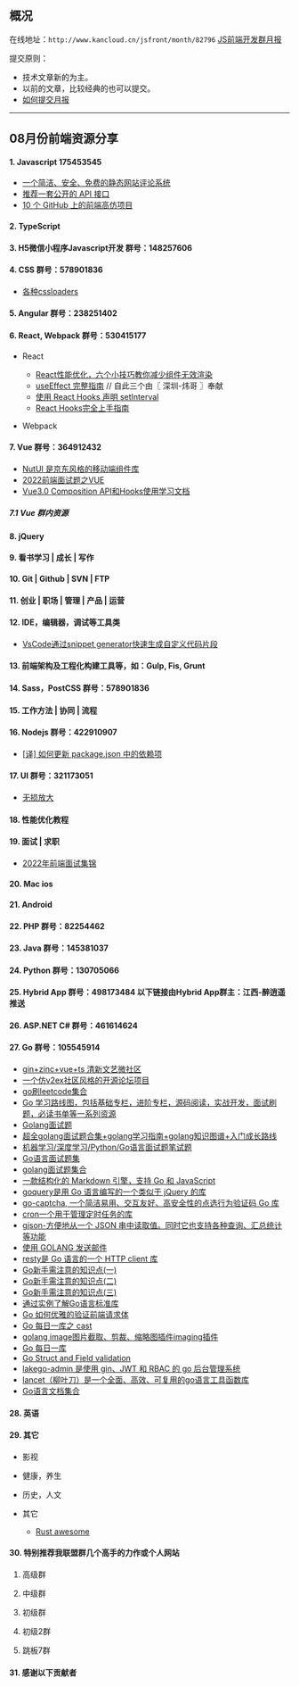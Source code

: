 ## 概况

在线地址：`http://www.kancloud.cn/jsfront/month/82796` [JS前端开发群月报](http://www.kancloud.cn/jsfront/month/82796)


提交原则：

- 技术文章新的为主。
- 以前的文章，比较经典的也可以提交。
- [如何提交月报](http://www.kancloud.cn/jsfront/month/227309)

---


## 08月份前端资源分享
#### 1. Javascript 175453545
- [一个简洁、安全、免费的静态网站评论系统](https://twikoo.js.org/)
- [推荐一套公开的 API 接口](https://zhuanlan.zhihu.com/p/548775285)
- [10 个 GitHub 上的前端高仿项目](https://zhuanlan.zhihu.com/p/556394024)


#### 2. TypeScript


#### 3. H5微信小程序Javascript开发 群号：148257606


#### 4. CSS  群号：578901836
- [各种cssloaders](https://cssloaders.github.io/)

#### 5. Angular 群号：238251402

#### 6. React, Webpack 群号：530415177
- React

    - [React性能优化，六个小技巧教你减少组件无效渲染](https://www.cnblogs.com/echolun/p/16585566.html)
    - [useEffect 完整指南](https://overreacted.io/zh-hans/a-complete-guide-to-useeffect/) // 自此三个由〖 深圳-炜哥 〗奉献
    - [使用 React Hooks 声明 setInterval](https://overreacted.io/zh-hans/making-setinterval-declarative-with-react-hooks/)
    - [React Hooks完全上手指南](https://zhuanlan.zhihu.com/p/92211533)

- Webpack



#### 7. Vue 群号：364912432
- [NutUI 是京东风格的移动端组件库](https://nutui.jd.com/#/zh-CN/guide/intro)
- [2022前端面试题之VUE](https://zhuanlan.zhihu.com/p/545466988)
- [Vue3.0 Composition API和Hooks使用学习文档](https://segmentfault.com/a/1190000039143683)


##### 7.1 Vue 群内资源


#### 8. jQuery

#### 9. 看书学习 | 成长 | 写作

#### 10. Git | Github | SVN | FTP

#### 11. 创业 | 职场 | 管理 | 产品 | 运营

#### 12. IDE，编辑器，调试等工具类
- [VsCode通过snippet generator快速生成自定义代码片段](https://juejin.cn/post/7017699580846293022)

#### 13. 前端架构及工程化构建工具等，如：Gulp, Fis, Grunt

#### 14. Sass，PostCSS  群号：578901836

#### 15. 工作方法 | 协同 | 流程

#### 16. Nodejs 群号：422910907
- [[译] 如何更新 package.json 中的依赖项](https://juejin.cn/post/6844904129412726798)

#### 17. UI 群号：321173051
- [无损放大](https://bigjpg.com/)

#### 18. 性能优化教程

#### 19. 面试 | 求职
- [2022年前端面试集锦](https://juejin.cn/post/7127673540379148318)

#### 20. Mac ios

#### 21. Android

#### 22. PHP 群号：82254462

#### 23. Java 群号：145381037

#### 24. Python 群号：130705066

#### 25. Hybrid App 群号：498173484 以下链接由Hybrid App群主：江西-醉逍遥推送

#### 26. ASP.NET C# 群号：461614624

#### 27. Go 群号：105545914
- [gin+zinc+vue+ts 清新文艺微社区](https://github.com/rocboss/paopao-ce)
- [一个仿v2ex社区风格的开源论坛项目](https://github.com/casbin/casnode)
- [go刷leetcode集合](https://github.com/willshang/go-leetcode)
- [Go 学习路线图，包括基础专栏，进阶专栏，源码阅读，实战开发，面试刷题，必读书单等一系列资源](https://github.com/yongxinz/gopher)
- [Golang面试题](https://github.com/yqchilde/Golang-Interview)
- [超全golang面试题合集+golang学习指南+golang知识图谱+入门成长路线](https://github.com/xiaobaiTech/golangFamily)
- [机器学习/深度学习/Python/Go语言面试题笔试题](https://github.com/geektutu/interview-questions)
- [Go语言面试题集](https://github.com/iswbm/golang-interview)
- [golang面试题集合](https://github.com/lifei6671/interview-go)
- [一款结构化的 Markdown 引擎，支持 Go 和 JavaScript](https://github.com/88250/lute)
- [goquery是用 Go 语言编写的一个类似于 jQuery 的库](https://darjun.github.io/2020/10/11/godailylib/goquery/)
- [go-captcha, 一个简洁易用、交互友好、高安全性的点选行为验证码 Go 库](https://segmentfault.com/a/1190000041187336)
- [cron一个用于管理定时任务的库](https://darjun.github.io/2020/06/25/godailylib/cron/)
- [gjson-方便地从一个 JSON 串中读取值。同时它也支持各种查询、汇总统计等功能](https://darjun.github.io/2020/03/22/godailylib/gjson/)
- [使用 GOLANG 发送邮件](https://segmentfault.com/a/1190000040310170)
- [resty是 Go 语言的一个 HTTP client 库](https://segmentfault.com/a/1190000040247099)
- [Go新手需注意的知识点(一)](http://www.hangdaowangluo.com/archives/1905)
- [Go新手需注意的知识点(二)](http://www.hangdaowangluo.com/archives/1931)
- [Go新手需注意的知识点(三)](http://www.hangdaowangluo.com/archives/2033)
- [通过实例了解Go语言标准库](https://github.com/polaris1119/The-Golang-Standard-Library-by-Example)
- [Go 如何优雅的验证前端请求体](https://blog.rexskz.info/go-elegantly-validate-fe-request-body.html)
- [Go 每日一库之 cast](https://segmentfault.com/a/1190000021684109)
- [golang image图片截取、剪裁、缩略图插件imaging插件](https://github.com/disintegration/imaging)
- [Go 每日一库](https://github.com/darjun/go-daily-lib)
- [Go Struct and Field validation](https://github.com/go-playground/validator)
- [lakego-admin 是使用 gin、JWT 和 RBAC 的 go 后台管理系统](https://github.com/deatil/lakego-admin)
- [lancet（柳叶刀）是一个全面、高效、可复用的go语言工具函数库](https://github.com/duke-git/lancet/blob/main/README_zh-CN.md)
- [Go语言文档集合](https://topgoer.com/)

#### 28. 英语

#### 29. 其它

- 影视


- 健康，养生


- 历史，人文


- 其它

    - [Rust awesome](https://github.com/WumaCoder/rust-boom)


#### 30. 特别推荐我联盟群几个高手的力作或个人网站

1. 高级群



2. 中级群


3. 初级群

4. 初级2群


5. 跳板7群


#### 31. 感谢以下贡献者

